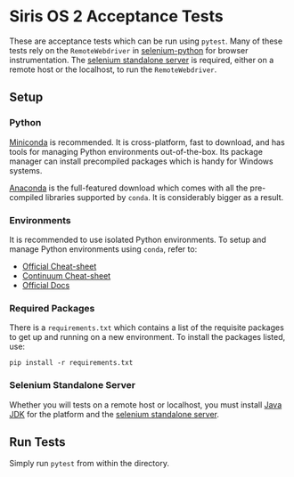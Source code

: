 # Siris OS 2 Acceptance Tests

These are acceptance tests which can be run using `pytest`. Many of these tests
 rely on the `RemoteWebdriver` in [selenium-python] for browser instrumentation.
 The [selenium standalone server] is required, either on a remote host or the
 localhost, to run the `RemoteWebdriver`.

[selenium-python]: https://selenium-python.readthedocs.io/
[selenium standalone server]: https://www.seleniumhq.org/download/

## Setup

### Python

[Miniconda] is recommended. It is cross-platform, fast to download,
 and has tools for managing Python environments out-of-the-box. Its
 package manager can install precompiled packages which is handy for
 Windows systems.

[Anaconda] is the full-featured download which comes with all the pre-compiled
 libraries supported by `conda`. It is considerably bigger as a result.

[Anaconda]: https://www.anaconda.com/distribution/
[Miniconda]: https://docs.conda.io/en/latest/miniconda.html

### Environments

It is recommended to use isolated Python environments. To setup and manage
 Python environments using `conda`, refer to:

- [Official Cheat-sheet](https://docs.conda.io/projects/conda/en/4.6.0/_downloads/52a95608c49671267e40c689e0bc00ca/conda-cheatsheet.pdf)
- [Continuum Cheat-sheet](http://know.continuum.io/rs/387-XNW-688/images/conda-cheatsheet.pdf)
- [Official Docs](https://conda.io/projects/conda/en/latest/user-guide/tasks/manage-environments.html)

### Required Packages

There is a `requirements.txt` which contains a list of the requisite packages to get up and running on
 a new environment. To install the packages listed, use:

    pip install -r requirements.txt

### Selenium Standalone Server

Whether you will tests on a remote host or localhost, you must install [Java JDK] for the platform
and the [selenium standalone server].

[Java JDK]: https://www.oracle.com/technetwork/java/javase/downloads/index.html
[selenium standalone server]: https://www.seleniumhq.org/download/

## Run Tests

Simply run `pytest` from within the directory.